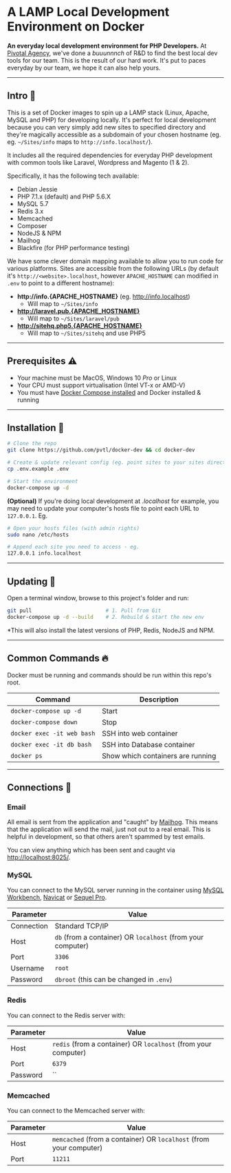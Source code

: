 # A LAMP Local Development Environment on Docker

__An everyday local development environment for PHP Developers.__ At [Pivotal Agency](https://pivotal.agency), we've done a _buuunnnch_ of R&D to find the best local dev tools for our team. This is the result of our hard work. It's put to paces everyday by our team, we hope it can also help yours.

---

## Intro 👋

This is a set of Docker images to spin up a LAMP stack (Linux, Apache, MySQL and PHP) for developing locally. It's perfect for local development because you can very simply add new sites to specified directory and they're magically accessible as a subdomain of your chosen hostname (eg. eg. `~/Sites/info` maps to `http://info.localhost/`).

It includes all the required dependencies for everyday PHP development with common tools like Laravel, Wordpress and Magento (1 & 2).

Specifically, it has the following tech available:

* Debian Jessie
* PHP 7.1.x (default) and PHP 5.6.X
* MySQL 5.7
* Redis 3.x
* Memcached
* Composer
* NodeJS & NPM
* Mailhog
* Blackfire (for PHP performance testing)

We have some clever domain mapping available to allow you to run code for various platforms. Sites are accessible from the following URLs (by default it's `http://<website>.localhost`, however `APACHE_HOSTNAME` can modified in `.env` to point to a different hostname):

* __http://info.{APACHE_HOSTNAME}__ (eg. http://info.localhost)
    * Will map to `~/Sites/info`
* __http://laravel.pub.{APACHE_HOSTNAME}__
    * Will map to `~/Sites/laravel/pub`
* __http://sitehq.php5.{APACHE_HOSTNAME}__
    * Will map to `~/Sites/sitehq` and use PHP5

---

## Prerequisites ⚠️

* Your machine must be MacOS, Windows 10 _Pro_ or Linux
* Your CPU must support virtualisation (Intel VT-x or AMD-V)
* You must have [Docker Compose installed](https://docs.docker.com/compose/install/) and Docker installed & running

---

## Installation 🚀

```bash
# Clone the repo
git clone https://github.com/pvtl/docker-dev && cd docker-dev

# Create & update relevant config (eg. point sites to your sites directory)
cp .env.example .env

# Start the environment
docker-compose up -d
```

__(Optional)__ If you're doing local development at _.localhost_ for example, you may need to update your computer's hosts file to point each URL to `127.0.0.1`. Eg.

```bash
# Open your hosts files (with admin rights)
sudo nano /etc/hosts

# Append each site you need to access - eg.
127.0.0.1 info.localhost
```

---

## Updating 🔄

Open a terminal window, browse to this project's folder and run:


```bash
git pull                        # 1. Pull from Git
docker-compose up -d --build    # 2. Rebuild & start the new env
```

*This will also install the latest versions of PHP, Redis, NodeJS and NPM.


---

## Common Commands 🔥

Docker must be running and commands should be run within this repo's root.

| Command | Description |
|---|---|
| `docker-compose up -d` | Start |
| `docker-compose down`  | Stop |
| `docker exec -it web bash`  | SSH into web container |
| `docker exec -it db bash`  | SSH into Database container |
| `docker ps` | Show which containers are running |

---

## Connections 🚥

### Email
All email is sent from the application and "caught" by [Mailhog](https://github.com/mailhog/MailHog). This means that the application will send the mail, just not out to a real email. This is helpful in development, so that others aren't spammed by test emails.

You can view anything which has been sent and caught via [http://localhost:8025/](http://localhost:8025/).

### MySQL
You can connect to the MySQL server running in the container using [MySQL Workbench](https://www.mysql.com/products/workbench/), [Navicat](https://www.navicat.com/) or [Sequel Pro](https://www.sequelpro.com/).

| Parameter | Value |
|-------------|---|
| Connection | Standard TCP/IP |
| Host | `db` (from a container) OR `localhost` (from your computer) |
| Port | `3306` |
| Username | `root` |
| Password | `dbroot` (this can be changed in `.env`) |

### Redis
You can connect to the Redis server with:

| Parameter | Value |
|-------------|---|
| Host | `redis` (from a container) OR `localhost` (from your computer) |
| Port | `6379` |
| Password | `` |

### Memcached
You can connect to the Memcached server with:

| Parameter | Value |
|-------------|---|
| Host | `memcached` (from a container) OR `localhost` (from your computer) |
| Port | `11211` |
